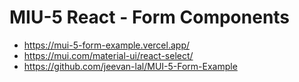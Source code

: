 # MIU-5 React - Form Components

- https://mui-5-form-example.vercel.app/
- https://mui.com/material-ui/react-select/
- https://github.com/jeevan-lal/MUI-5-Form-Example
